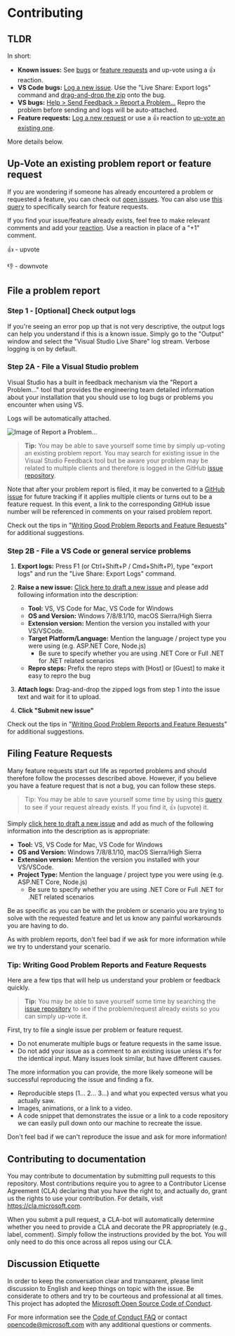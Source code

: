 <!--
Copyright © Microsoft Corporation
All rights reserved.
Creative Commons Attribution 4.0 License (International): https://creativecommons.org/licenses/by/4.0/legalcode
-->

# Contributing

## TLDR

In short:

- **Known issues:** See [bugs](https://aka.ms/vsls-bugs) or [feature requests](https://aka.ms/vsls-feature-requests) and up-vote using a 👍 reaction.
- **VS Code bugs:** [Log a new issue](https://aka.ms/vsls-new-issue). Use the "Live Share: Export logs" command and [drag-and-drop the zip](https://help.github.com/articles/file-attachments-on-issues-and-pull-requests/) onto the bug.
- **VS bugs:** [Help > Send Feedback > Report a Problem...](https://learn.microsoft.com/visualstudio/ide/how-to-report-a-problem-with-visual-studio-2017) Repro the problem before sending and logs will be auto-attached.
- **Feature requests:** [Log a new request](https://aka.ms/vsls-new-issue) or use a 👍 reaction to [up-vote an existing one](https://aka.ms/vsls-feature-requests).

More details below.

## Up-Vote an existing problem report or feature request

If you are wondering if someone has already encountered a problem or requested a feature, you can check out [open issues](https://github.com/Microsoft/live-share/issues). You can also use [this query](https://aka.ms/vsls-feature-requests) to specifically search for feature requests.

If you find your issue/feature already exists, feel free to make relevant comments and add your [reaction](https://github.com/blog/2119-add-reactions-to-pull-requests-issues-and-comments). Use a reaction in place of a "+1" comment.

👍 - upvote

👎 - downvote

## File a problem report

### Step 1 - [Optional] Check output logs

If you're seeing an error pop up that is not very descriptive, the output logs can help you understand if this is a known issue.  Simply go to the "Output" window and select the "Visual Studio Live Share" log stream.  Verbose logging is on by default.

### Step 2A - File a Visual Studio problem

Visual Studio has a built in feedback mechanism via the "Report a Problem..." tool that provides the engineering team detailed information about your installation that you should use to log bugs or problems you encounter when using VS.

Logs will be automatically attached.

![Image of Report a Problem...](docs/media/vs-feedback.png) 

> **Tip:** You may be able to save yourself some time by simply up-voting an existing problem report.  You may search for existing issue in the Visual Studio Feedback tool but be aware your problem may be related to multiple clients and therefore is logged in the GitHub [issue repository](https://github.com/Microsoft/live-share/issues).

Note that after your problem report is filed, it may be converted to a [GitHub issue](https://github.com/Microsoft/live-share/issues) for future tracking if it applies multiple clients or turns out to be a feature request. In this event, a link to the corresponding GitHub issue number will be referenced in comments on your raised problem report. 

Check out the tips in "[Writing Good Problem Reports and Feature Requests](#tip-writing-good-problem-reports-and-feature-requests)" for additional suggestions.

### Step 2B - File a VS Code or general service problems

1. **Export logs:** Press F1 (or Ctrl+Shift+P / Cmd+Shift+P), type "export logs" and run the "Live Share: Export Logs" command.

2. **Raise a new issue:** [Click here to draft a new issue](https://aka.ms/vsls-new-issue) and please add following information into the description:


    - **Tool:** VS, VS Code for Mac, VS Code for Windows
    - **OS and Version:** Windows 7/8/8.1/10, macOS Sierra/High Sierra
    - **Extension version:** Mention the version you installed with your VS/VSCode.
    - **Target Platform/Language:** Mention the language / project type you were using (e.g. ASP.NET Core, Node.js)
        - Be sure to specify whether you are using .NET Core or Full .NET for .NET related scenarios
    - **Repro steps:** Prefix the repro steps with [Host] or [Guest] to make it easy to repro the bug

3. **Attach logs:** Drag-and-drop the zipped logs from step 1 into the issue text and wait for it to upload.

4. **Click "Submit new issue"**

Check out the tips in "[Writing Good Problem Reports and Feature Requests](#tip-writing-good-problem-reports-and-feature-requests)" for additional suggestions.

## Filing Feature Requests

Many feature requests start out life as reported problems and should therefore follow the processes described above.  However, if you believe you have a feature request that is not a bug, you can follow these steps.

> Tip: You may be able to save yourself some time by using this [query](https://aka.ms/vsls-feature-requests) to see if your request already exists.  If you find it, 👍 (upvote) it.

Simply [click here to draft a new issue](https://aka.ms/vsls-new-issue) and  add as much of the following information into the description as is appropriate:

- **Tool:** VS, VS Code for Mac, VS Code for Windows
- **OS and Version:** Windows 7/8/8.1/10, macOS Sierra/High Sierra
- **Extension version:** Mention the version you installed with your VS/VSCode.
- **Project Type:** Mention the language / project type you were using (e.g. ASP.NET Core, Node.js)
  - Be sure to specify whether you are using .NET Core or Full .NET for .NET related scenarios

Be as specific as you can be with the problem or scenario you are trying to solve with the requested feature and let us know any painful workarounds you are having to do.

As with problem reports, don't feel bad if we ask for more information while we try to understand your scenario.

### Tip: Writing Good Problem Reports and Feature Requests

Here are a few tips that will help us understand your problem or feedback quickly.

> **Tip:** You may be able to save yourself some time by searching the [issue repository](https://github.com/Microsoft/live-share/issues) to see if the problem/request already exists so you can simply up-vote it.

First, try to file a single issue per problem or feature request.

* Do not enumerate multiple bugs or feature requests in the same issue.
* Do not add your issue as a comment to an existing issue unless it's for the identical input. Many issues look similar, but have different causes.

The more information you can provide, the more likely someone will be successful reproducing the issue and finding a fix. 

* Reproducible steps (1... 2... 3...) and what you expected versus what you actually saw. 
* Images, animations, or a link to a video.
* A code snippet that demonstrates the issue or a link to a code repository we can easily pull down onto our machine to recreate the issue. 

Don't feel bad if we can't reproduce the issue and ask for more information!

## Contributing to documentation

You may contribute to documentation by submitting pull requests to this repository. Most contributions require you to agree to a Contributor License Agreement (CLA) declaring that you have the right to, and actually do, grant us the rights to use your contribution. For details, visit https://cla.microsoft.com.

When you submit a pull request, a CLA-bot will automatically determine whether you need to provide
a CLA and decorate the PR appropriately (e.g., label, comment). Simply follow the instructions
provided by the bot. You will only need to do this once across all repos using our CLA.

## Discussion Etiquette

In order to keep the conversation clear and transparent, please limit discussion to English and keep things on topic with the issue. Be considerate to others and try to be courteous and professional at all times. This project has adopted the [Microsoft Open Source Code of Conduct](https://opensource.microsoft.com/codeofconduct/).

For more information see the [Code of Conduct FAQ](https://opensource.microsoft.com/codeofconduct/faq/) or contact [opencode@microsoft.com](mailto:opencode@microsoft.com) with any additional questions or comments.

